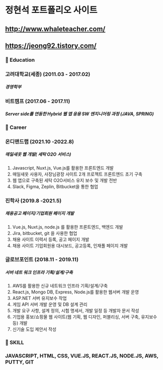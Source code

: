 # 정현석 포트폴리오 사이트
## http://www.whaleteacher.com/
## https://jeong92.tistory.com/

### 🌭 Education
### 고려대학교(세종) (2011.03 - 2017.02)
##### 경영학부
### 비트캠프 (2017.06 - 2017.11)
##### Server side를 연동한 Hybrid 웹 앱 응용 SW 엔지니어링 과정 (JAVA, SPRING)

### 🍔 Career
### 온디맨드랩 (2021.10 -2022.8)
##### 매일새옷 웹 개발( 세탁 O2O 서비스)
1. Javascript, Nuxt.js, Vue.js를 활용한 프론트엔드 개발
2. 매일새옷 사용자, 사장님광장 사이트 2개 프로젝트 프론트엔드 초기 구축
3. 웹 앱으로 구축된 세탁 O2O서비스 유지 보수 및 개발 전반
4. Slack, Figma, Zeplin, Bitbucket을 통한 협업

### 진학사 (2019.8 -2021.5)
##### 채용공고 페이지/기업회원 페이지 개발
1. Vue.js, Nuxt.js, node.js 를 활용한 프론트엔드, 백엔드 개발
2. Jira, bitbucket, git 을 사용한 협업
3. 채용 사이트 이력서 등록, 공고 페이지 개발
4. 채용 사이트 기업회원용  대시보드, 공고등록, 인재풀 페이지 개발

### 글로브포인트 (2018.11 - 2019.11)
##### 서버 네트 워크 인프라 기획/설계/구축
1. AWS를 활용한 신규 네트워크 인프라 기획/설계/구축
2. React.js, Mongo DB, Express, Node.js를 활용한 웹서버 개발 운영
3. ASP.NET 서버 유지보수 작업
4. 게임 API 서버 개발 운영 및 DB 설계 관리
5. 개발 요구 사항, 설계 정의, 시험 명세서, 개발 일정 등 개발자 문서 작성
6. 기업용 홍보/쇼핑물 웹 사이트(웹 기획, 웹 디자인, 퍼블리싱, 서버 구축, 유지보수 등) 개발
7. 신기술 도입 제안서 작성

### 🍟 SKILL
### JAVASCRIPT, HTML, CSS, VUE.JS, REACT.JS, NODE.JS, AWS, PUTTY, GIT


